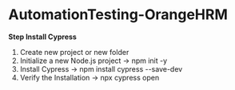 # AutomationTesting-OrangeHRM
**Step Install Cypress**
1. Create new project or new folder
2. Initialize a new Node.js project
   -> npm init -y
3. Install Cypress
   -> npm install cypress --save-dev
4. Verify the Installation
   -> npx cypress open

